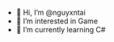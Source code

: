 
- 👋 Hi, I’m @nguyxntai
- 👀 I’m interested in Game
- 🌱 I’m currently learning C#

<!---
nguyxntai/nguyxntai is a ✨ special ✨ repository because its `README.md` (this file) appears on your GitHub profile.
You can click the Preview link to take a look at your changes.
--->
